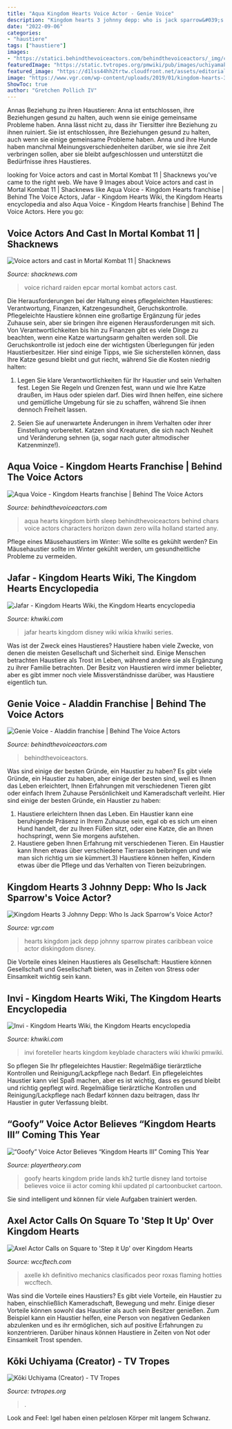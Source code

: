 ```yaml
---
title: "Aqua Kingdom Hearts Voice Actor - Genie Voice"
description: "Kingdom hearts 3 johnny depp: who is jack sparrow&#039;s voice actor?"
date: "2022-09-06"
categories:
- "haustiere"
tags: ["haustiere"]
images:
- "https://statici.behindthevoiceactors.com/behindthevoiceactors/_img/chars/aqua-kingdom-hearts-birth-by-sleep-43.7.jpg"
featuredImage: "https://static.tvtropes.org/pmwiki/pub/images/uchiyamakouki.jpeg"
featured_image: "https://d1lss44hh2trtw.cloudfront.net/assets/editorial/2019/04/mortal-kombat-11-voice-actors-raiden-richard-epcar.jpg"
image: "https://www.vgr.com/wp-content/uploads/2019/01/kingdom-hearts-3-jack-sparrow-924x520.jpg"
ShowToc: true
author: "Gretchen Pollich IV"
---
```



Annas Beziehung zu ihren Haustieren: Anna ist entschlossen, ihre Beziehungen gesund zu halten, auch wenn sie einige gemeinsame Probleme haben.
Anna lässt nicht zu, dass ihr Tiersitter ihre Beziehung zu ihnen ruiniert. Sie ist entschlossen, ihre Beziehungen gesund zu halten, auch wenn sie einige gemeinsame Probleme haben. Anna und ihre Hunde haben manchmal Meinungsverschiedenheiten darüber, wie sie ihre Zeit verbringen sollen, aber sie bleibt aufgeschlossen und unterstützt die Bedürfnisse ihres Haustieres.

	

		
looking for Voice actors and cast in Mortal Kombat 11 | Shacknews you've came to the right web. We have 9 Images about Voice actors and cast in Mortal Kombat 11 | Shacknews like Aqua Voice - Kingdom Hearts franchise | Behind The Voice Actors, Jafar - Kingdom Hearts Wiki, the Kingdom Hearts encyclopedia and also Aqua Voice - Kingdom Hearts franchise | Behind The Voice Actors. Here you go:
		
    
## Voice Actors And Cast In Mortal Kombat 11 | Shacknews

<img loading=lazy src="https://d1lss44hh2trtw.cloudfront.net/assets/editorial/2019/04/mortal-kombat-11-voice-actors-raiden-richard-epcar.jpg" onerror="this.onerror=null;this.src='https://tse1.mm.bing.net/th?id=OIP.rIQr_tnKPJm62omHCFcOGwHaEK&amp;pid=15.1';" alt="Voice actors and cast in Mortal Kombat 11 | Shacknews">

_Source: shacknews.com_

>voice richard raiden epcar mortal kombat actors cast. 

	

Die Herausforderungen bei der Haltung eines pflegeleichten Haustieres: Verantwortung, Finanzen, Katzengesundheit, Geruchskontrolle.
Pflegeleichte Haustiere können eine großartige Ergänzung für jedes Zuhause sein, aber sie bringen ihre eigenen Herausforderungen mit sich. Von Verantwortlichkeiten bis hin zu Finanzen gibt es viele Dinge zu beachten, wenn eine Katze wartungsarm gehalten werden soll. Die Geruchskontrolle ist jedoch eine der wichtigsten Überlegungen für jeden Haustierbesitzer. Hier sind einige Tipps, wie Sie sicherstellen können, dass Ihre Katze gesund bleibt und gut riecht, während Sie die Kosten niedrig halten:
1. Legen Sie klare Verantwortlichkeiten für Ihr Haustier und sein Verhalten fest. Legen Sie Regeln und Grenzen fest, wann und wie Ihre Katze draußen, im Haus oder spielen darf. Dies wird Ihnen helfen, eine sichere und gemütliche Umgebung für sie zu schaffen, während Sie ihnen dennoch Freiheit lassen.

2. Seien Sie auf unerwartete Änderungen in ihrem Verhalten oder ihrer Einstellung vorbereitet. Katzen sind Kreaturen, die sich nach Neuheit und Veränderung sehnen (ja, sogar nach guter altmodischer Katzenminze!).

    
## Aqua Voice - Kingdom Hearts Franchise | Behind The Voice Actors

<img loading=lazy src="https://statici.behindthevoiceactors.com/behindthevoiceactors/_img/chars/aqua-kingdom-hearts-birth-by-sleep-43.7.jpg" onerror="this.onerror=null;this.src='https://tse2.mm.bing.net/th?id=OIP.RgHzfVmF0JjdYNsS0heOJwHaId&amp;pid=15.1';" alt="Aqua Voice - Kingdom Hearts franchise | Behind The Voice Actors">

_Source: behindthevoiceactors.com_

>aqua hearts kingdom birth sleep behindthevoiceactors behind chars voice actors characters horizon dawn zero willa holland started any. 

	

Pflege eines Mäusehaustiers im Winter: Wie sollte es gekühlt werden?
Ein Mäusehaustier sollte im Winter gekühlt werden, um gesundheitliche Probleme zu vermeiden.

    
## Jafar - Kingdom Hearts Wiki, The Kingdom Hearts Encyclopedia

<img loading=lazy src="http://www.khwiki.com/images/thumb/5/5d/Jafar_KHREC.png/260px-Jafar_KHREC.png" onerror="this.onerror=null;this.src='https://tse1.mm.bing.net/th?id=OIP.2I-YzIJVzytnvJXIVNiRFQAAAA&amp;pid=15.1';" alt="Jafar - Kingdom Hearts Wiki, the Kingdom Hearts encyclopedia">

_Source: khwiki.com_

>jafar hearts kingdom disney wiki wikia khwiki series. 

	

Was ist der Zweck eines Haustieres?
Haustiere haben viele Zwecke, von denen die meisten Gesellschaft und Sicherheit sind. Einige Menschen betrachten Haustiere als Trost im Leben, während andere sie als Ergänzung zu ihrer Familie betrachten. Der Besitz von Haustieren wird immer beliebter, aber es gibt immer noch viele Missverständnisse darüber, was Haustiere eigentlich tun.

    
## Genie Voice - Aladdin Franchise | Behind The Voice Actors

<img loading=lazy src="https://statici.behindthevoiceactors.com/behindthevoiceactors/_img/chars/genie-aladdin-49.9.jpg" onerror="this.onerror=null;this.src='https://tse3.mm.bing.net/th?id=OIP.ugq_7tJr3ezaXZH9xHm5jAAAAA&amp;pid=15.1';" alt="Genie Voice - Aladdin franchise | Behind The Voice Actors">

_Source: behindthevoiceactors.com_

>behindthevoiceactors. 

	

Was sind einige der besten Gründe, ein Haustier zu haben?
Es gibt viele Gründe, ein Haustier zu haben, aber einige der besten sind, weil es Ihnen das Leben erleichtert, Ihnen Erfahrungen mit verschiedenen Tieren gibt oder einfach Ihrem Zuhause Persönlichkeit und Kameradschaft verleiht. Hier sind einige der besten Gründe, ein Haustier zu haben:
1. Haustiere erleichtern Ihnen das Leben. Ein Haustier kann eine beruhigende Präsenz in Ihrem Zuhause sein, egal ob es sich um einen Hund handelt, der zu Ihren Füßen sitzt, oder eine Katze, die an Ihnen hochspringt, wenn Sie morgens aufstehen.
2. Haustiere geben Ihnen Erfahrung mit verschiedenen Tieren. Ein Haustier kann Ihnen etwas über verschiedene Tierrassen beibringen und wie man sich richtig um sie kümmert.3) Haustiere können helfen, Kindern etwas über die Pflege und das Verhalten von Tieren beizubringen.

    
## Kingdom Hearts 3 Johnny Depp: Who Is Jack Sparrow&#039;s Voice Actor?

<img loading=lazy src="https://www.vgr.com/wp-content/uploads/2019/01/kingdom-hearts-3-jack-sparrow-924x520.jpg" onerror="this.onerror=null;this.src='https://tse1.mm.bing.net/th?id=OIP.L2qqeCWPAQ_3ZH4MMk68FAHaEK&amp;pid=15.1';" alt="Kingdom Hearts 3 Johnny Depp: Who Is Jack Sparrow&#039;s Voice Actor?">

_Source: vgr.com_

>hearts kingdom jack depp johnny sparrow pirates caribbean voice actor diskingdom disney. 

	

Die Vorteile eines kleinen Haustieres als Gesellschaft: Haustiere können Gesellschaft und Gesellschaft bieten, was in Zeiten von Stress oder Einsamkeit wichtig sein kann.

    
## Invi - Kingdom Hearts Wiki, The Kingdom Hearts Encyclopedia

<img loading=lazy src="http://www.khwiki.com/images/thumb/0/05/Foreteller_Invi_KHXBC.png/280px-Foreteller_Invi_KHXBC.png" onerror="this.onerror=null;this.src='https://tse1.mm.bing.net/th?id=OIP.SK_4XBaHC3uMbOe8xckSowAAAA&amp;pid=15.1';" alt="Invi - Kingdom Hearts Wiki, the Kingdom Hearts encyclopedia">

_Source: khwiki.com_

>invi foreteller hearts kingdom keyblade characters wiki khwiki pmwiki. 

	

So pflegen Sie Ihr pflegeleichtes Haustier: Regelmäßige tierärztliche Kontrollen und Reinigung/Lackpflege nach Bedarf.
Ein pflegeleichtes Haustier kann viel Spaß machen, aber es ist wichtig, dass es gesund bleibt und richtig gepflegt wird. Regelmäßige tierärztliche Kontrollen und Reinigung/Lackpflege nach Bedarf können dazu beitragen, dass Ihr Haustier in guter Verfassung bleibt.




	
	
    
## “Goofy” Voice Actor Believes “Kingdom Hearts III” Coming This Year

<img loading=lazy src="https://playertheory.com/images/Kingdomhearts3pic2.jpg" onerror="this.onerror=null;this.src='https://tse4.mm.bing.net/th?id=OIP.J7E5BDLYhKR5FDZdwXp7NQHaHa&amp;pid=15.1';" alt="“Goofy” Voice Actor Believes “Kingdom Hearts III” Coming This Year">

_Source: playertheory.com_

>goofy hearts kingdom pride lands kh2 turtle disney land tortoise believes voice iii actor coming khii updated pl cartoonbucket cartoon. 

	

Sie sind intelligent und können für viele Aufgaben trainiert werden.

    
## Axel Actor Calls On Square To &#039;Step It Up&#039; Over Kingdom Hearts

<img loading=lazy src="https://cdn.wccftech.com/wp-content/uploads/2016/04/Axel.jpg" onerror="this.onerror=null;this.src='https://tse3.mm.bing.net/th?id=OIP.XynM_t8S7GVQ2MVtzHLjaAHaEK&amp;pid=15.1';" alt="Axel Actor Calls on Square to &#039;Step it Up&#039; over Kingdom Hearts">

_Source: wccftech.com_

>axelle kh definitivo mechanics clasificados peor roxas flaming hotties wccftech. 

	

Was sind die Vorteile eines Haustiers?
Es gibt viele Vorteile, ein Haustier zu haben, einschließlich Kameradschaft, Bewegung und mehr. Einige dieser Vorteile können sowohl das Haustier als auch sein Besitzer genießen. Zum Beispiel kann ein Haustier helfen, eine Person von negativen Gedanken abzulenken und es ihr ermöglichen, sich auf positive Erfahrungen zu konzentrieren. Darüber hinaus können Haustiere in Zeiten von Not oder Einsamkeit Trost spenden.

    
## Kōki Uchiyama (Creator) - TV Tropes

<img loading=lazy src="https://static.tvtropes.org/pmwiki/pub/images/uchiyamakouki.jpeg" onerror="this.onerror=null;this.src='https://tse1.mm.bing.net/th?id=OIP._S96hLeYmDu9eQt7GFZ4_gAAAA&amp;pid=15.1';" alt="Kōki Uchiyama (Creator) - TV Tropes">

_Source: tvtropes.org_

>. 

	

Look and Feel: Igel haben einen pelzlosen Körper mit langem Schwanz.

